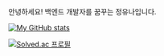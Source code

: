 안녕하세요!
백엔드 개발자를 꿈꾸는 정유나입니다.

[![My GitHub stats](https://github-readme-stats.vercel.app/api?username=eunaJ)](https://github.com/eunaJeong/github-readme-stats)

[![Solved.ac 프로필](http://mazassumnida.wtf/api/v2/generate_badge?boj={handle})](https://solved.ac/{handle})

